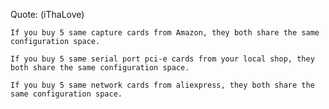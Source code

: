 
Quote: (iThaLove)

`If you buy 5 same capture cards from Amazon, they both share the same configuration space.`

`If you buy 5 same serial port pci-e cards from your local shop, they both share the same configuration space.`

`If you buy 5 same network cards from aliexpress, they both share the same configuration space.`
